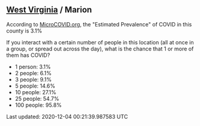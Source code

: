 
## [West Virginia](/united-states/west-virginia) / Marion

According to [MicroCOVID.org](http://microcovid.org),
the "Estimated Prevalence" of COVID in this county is 3.1%

If you interact with a certain number of people in this location
(all at once in a group, or spread out across the day), what is the chance that
1 or more of them has COVID?

- 1 person: 3.1%
- 2 people: 6.1%
- 3 people: 9.1%
- 5 people: 14.6%
- 10 people: 27.1%
- 25 people: 54.7%
- 100 people: 95.8%

Last updated: 2020-12-04 00:21:39.987583 UTC
